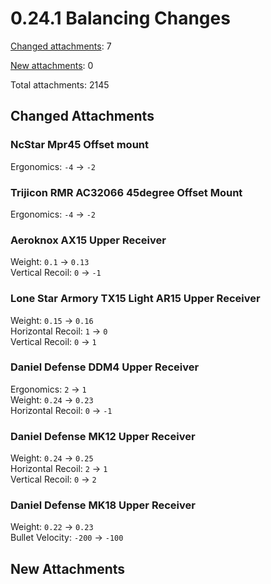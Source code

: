 ﻿# 0.24.1 Balancing Changes

[Changed attachments](#changed-attachments): 7

[New attachments](#new-attachments): 0

Total attachments: 2145

## Changed Attachments

### NcStar Mpr45 Offset mount

Ergonomics: `-4` -> <code class="green">-2</code>

### Trijicon RMR AC32066 45degree Offset Mount

Ergonomics: `-4` -> <code class="green">-2</code>

### Aeroknox AX15 Upper Receiver

Weight: `0.1` -> <code class="red">0.13</code> \
Vertical Recoil: `0` -> <code class="green">-1</code>

### Lone Star Armory TX15 Light AR15 Upper Receiver

Weight: `0.15` -> <code class="red">0.16</code> \
Horizontal Recoil: `1` -> <code class="green">0</code> \
Vertical Recoil: `0` -> <code class="red">1</code>

### Daniel Defense DDM4 Upper Receiver

Ergonomics: `2` -> <code class="red">1</code> \
Weight: `0.24` -> <code class="green">0.23</code> \
Horizontal Recoil: `0` -> <code class="green">-1</code>

### Daniel Defense MK12 Upper Receiver

Weight: `0.24` -> <code class="red">0.25</code> \
Horizontal Recoil: `2` -> <code class="green">1</code> \
Vertical Recoil: `0` -> <code class="red">2</code>

### Daniel Defense MK18 Upper Receiver

Weight: `0.22` -> <code class="red">0.23</code> \
Bullet Velocity: `-200` -> <code class="green">-100</code>

## New Attachments

